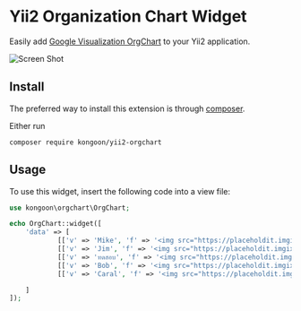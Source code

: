 Yii2 Organization Chart Widget
======================

Easily add [Google Visualization OrgChart](https://developers.google.com/chart/interactive/docs/gallery/orgchart#example) to your Yii2 application.

![Screen Shot](https://www.programmerthailand.com/uploads/1/1463994364_yii2-organization-chart.jpg)

Install
-----
The preferred way to install this extension is through [composer](http://getcomposer.org/download/).

Either run

```
composer require kongoon/yii2-orgchart
```

Usage
-----
To use this widget, insert the following code into a view file:
```php
use kongoon\orgchart\OrgChart;

echo OrgChart::widget([
    'data' => [
            [['v' => 'Mike', 'f' => '<img src="https://placeholdit.imgix.net/~text?txtsize=20&txt=Mike&w=120&h=150" /><br  /> <strong>Mike</strong><br  />The President'],'', 'The President'],
            [['v' => 'Jim', 'f' => '<img src="https://placeholdit.imgix.net/~text?txtsize=20&txt=Jim&w=120&h=150" /><br  /><strong>Jim</strong><br  />The Test'],'Mike', 'VP'],
            [['v' => 'ทดสอบ', 'f' => '<img src="https://placeholdit.imgix.net/~text?txtsize=20&txt=ทดสอบ&w=120&h=150" /><br  /><strong>ทดสอบ</strong><br  />The Test'], 'Mike', ''],
            [['v' => 'Bob', 'f' => '<img src="https://placeholdit.imgix.net/~text?txtsize=20&txt=Bob&w=120&h=150" /><br  /><strong>Bob</strong><br  />The Test'], 'Jim', 'Bob Sponge'],
            [['v' => 'Caral', 'f' => '<img src="https://placeholdit.imgix.net/~text?txtsize=20&txt=Caral&w=120&h=150" /><br  /><strong>Caral</strong><br  />The Test'], 'Mike', 'Caral Title'],

    ]
]);

```
